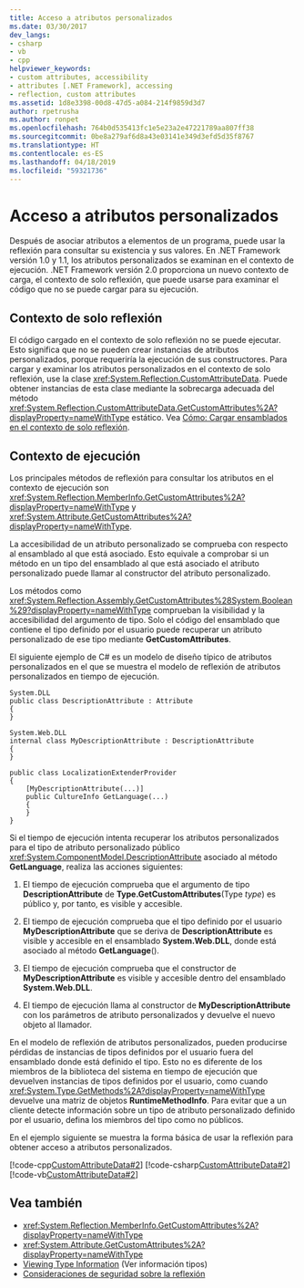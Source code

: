 ```yaml
---
title: Acceso a atributos personalizados
ms.date: 03/30/2017
dev_langs:
- csharp
- vb
- cpp
helpviewer_keywords:
- custom attributes, accessibility
- attributes [.NET Framework], accessing
- reflection, custom attributes
ms.assetid: 1d8e3398-00d8-47d5-a084-214f9859d3d7
author: rpetrusha
ms.author: ronpet
ms.openlocfilehash: 764b0d535413fc1e5e23a2e47221789aa807ff38
ms.sourcegitcommit: 0be8a279af6d8a43e03141e349d3efd5d35f8767
ms.translationtype: HT
ms.contentlocale: es-ES
ms.lasthandoff: 04/18/2019
ms.locfileid: "59321736"
---
```

# <a name="accessing-custom-attributes"></a>Acceso a atributos personalizados
Después de asociar atributos a elementos de un programa, puede usar la reflexión para consultar su existencia y sus valores. En .NET Framework versión 1.0 y 1.1, los atributos personalizados se examinan en el contexto de ejecución. .NET Framework versión 2.0 proporciona un nuevo contexto de carga, el contexto de solo reflexión, que puede usarse para examinar el código que no se puede cargar para su ejecución.  
  
## <a name="the-reflection-only-context"></a>Contexto de solo reflexión  
 El código cargado en el contexto de solo reflexión no se puede ejecutar. Esto significa que no se pueden crear instancias de atributos personalizados, porque requeriría la ejecución de sus constructores. Para cargar y examinar los atributos personalizados en el contexto de solo reflexión, use la clase <xref:System.Reflection.CustomAttributeData>. Puede obtener instancias de esta clase mediante la sobrecarga adecuada del método <xref:System.Reflection.CustomAttributeData.GetCustomAttributes%2A?displayProperty=nameWithType> estático. Vea [Cómo: Cargar ensamblados en el contexto de solo reflexión](../../../docs/framework/reflection-and-codedom/how-to-load-assemblies-into-the-reflection-only-context.md).  
  
## <a name="the-execution-context"></a>Contexto de ejecución  
 Los principales métodos de reflexión para consultar los atributos en el contexto de ejecución son <xref:System.Reflection.MemberInfo.GetCustomAttributes%2A?displayProperty=nameWithType> y <xref:System.Attribute.GetCustomAttributes%2A?displayProperty=nameWithType>.  
  
 La accesibilidad de un atributo personalizado se comprueba con respecto al ensamblado al que está asociado. Esto equivale a comprobar si un método en un tipo del ensamblado al que está asociado el atributo personalizado puede llamar al constructor del atributo personalizado.  
  
 Los métodos como <xref:System.Reflection.Assembly.GetCustomAttributes%28System.Boolean%29?displayProperty=nameWithType> comprueban la visibilidad y la accesibilidad del argumento de tipo. Solo el código del ensamblado que contiene el tipo definido por el usuario puede recuperar un atributo personalizado de ese tipo mediante **GetCustomAttributes**.  
  
 El siguiente ejemplo de C# es un modelo de diseño típico de atributos personalizados en el que se muestra el modelo de reflexión de atributos personalizados en tiempo de ejecución.  
  
```  
System.DLL  
public class DescriptionAttribute : Attribute  
{  
}  
  
System.Web.DLL  
internal class MyDescriptionAttribute : DescriptionAttribute  
{  
}  
  
public class LocalizationExtenderProvider  
{  
    [MyDescriptionAttribute(...)]  
    public CultureInfo GetLanguage(...)  
    {  
    }  
}  
```  
  
 Si el tiempo de ejecución intenta recuperar los atributos personalizados para el tipo de atributo personalizado público <xref:System.ComponentModel.DescriptionAttribute> asociado al método **GetLanguage**, realiza las acciones siguientes:  
  
1. El tiempo de ejecución comprueba que el argumento de tipo **DescriptionAttribute** de **Type.GetCustomAttributes**(Type *type*) es público y, por tanto, es visible y accesible.  
  
2. El tiempo de ejecución comprueba que el tipo definido por el usuario **MyDescriptionAttribute** que se deriva de **DescriptionAttribute** es visible y accesible en el ensamblado **System.Web.DLL**, donde está asociado al método **GetLanguage**().  
  
3. El tiempo de ejecución comprueba que el constructor de **MyDescriptionAttribute** es visible y accesible dentro del ensamblado **System.Web.DLL**.  
  
4. El tiempo de ejecución llama al constructor de **MyDescriptionAttribute** con los parámetros de atributo personalizados y devuelve el nuevo objeto al llamador.  
  
 En el modelo de reflexión de atributos personalizados, pueden producirse pérdidas de instancias de tipos definidos por el usuario fuera del ensamblado donde está definido el tipo. Esto no es diferente de los miembros de la biblioteca del sistema en tiempo de ejecución que devuelven instancias de tipos definidos por el usuario, como cuando <xref:System.Type.GetMethods%2A?displayProperty=nameWithType> devuelve una matriz de objetos **RuntimeMethodInfo**. Para evitar que a un cliente detecte información sobre un tipo de atributo personalizado definido por el usuario, defina los miembros del tipo como no públicos.  
  
 En el ejemplo siguiente se muestra la forma básica de usar la reflexión para obtener acceso a atributos personalizados.  
  
 [!code-cpp[CustomAttributeData#2](../../../samples/snippets/cpp/VS_Snippets_CLR/CustomAttributeData/CPP/source2.cpp#2)]
 [!code-csharp[CustomAttributeData#2](../../../samples/snippets/csharp/VS_Snippets_CLR/CustomAttributeData/CS/source2.cs#2)]
 [!code-vb[CustomAttributeData#2](../../../samples/snippets/visualbasic/VS_Snippets_CLR/CustomAttributeData/VB/source2.vb#2)]  
  
## <a name="see-also"></a>Vea también

- <xref:System.Reflection.MemberInfo.GetCustomAttributes%2A?displayProperty=nameWithType>
- <xref:System.Attribute.GetCustomAttributes%2A?displayProperty=nameWithType>
- [Viewing Type Information](../../../docs/framework/reflection-and-codedom/viewing-type-information.md) (Ver información tipos)
- [Consideraciones de seguridad sobre la reflexión](../../../docs/framework/reflection-and-codedom/security-considerations-for-reflection.md)
